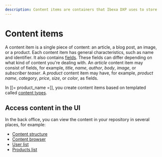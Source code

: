 ```yaml
---
description: Content items are containers that Ibexa DXP uses to store content data.
---
```


# Content items

A content item is a single piece of content: an article, a blog post, an image, or a product.
Each content item has general characteristics, such as name and identifier.
It also contains [fields](content_model.md#fields-and-field-types).
These fields can differ depending on what kind of content you're dealing with.
An *article* content item may consist of fields, for example, *title*, *name*, *author*, *body*, *image*, or *subscriber teaser*.
A *product* content item may have, for example, *product name*, *category*, *price*, *size*, or *color*, as fields.

In [[= product_name =]], you create content items based on templated called [content types](content_model.md#content_types).

## Access content in the UI

In the back office, you can view the content in your repository in several places, for example:

- [Content structure](../getting_started/discover_ui.md#content-tree)
- [Content browser](../getting_started/discover_ui.md#content-browser)
- [User list](../user_management/manage_users.md)
- [Products list](../persona_paths/manage_products.md)
